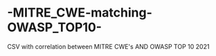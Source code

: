 # -MITRE_CWE-matching-OWASP_TOP10-
  CSV with correlation between MITRE CWE's AND OWASP TOP 10 2021
